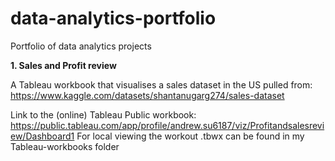 # data-analytics-portfolio
Portfolio of data analytics projects

**1. Sales and Profit review** 

A Tableau workbook that visualises a sales dataset in the US pulled from:
https://www.kaggle.com/datasets/shantanugarg274/sales-dataset

Link to the (online) Tableau Public workbook: https://public.tableau.com/app/profile/andrew.su6187/viz/Profitandsalesreview/Dashboard1
For local viewing the workout .tbwx can be found in my Tableau-workbooks folder




